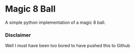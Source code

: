 # Magic 8 Ball
A simple python implementation of a magic 8 ball.

### Disclaimer
Well I must have been too bored to have pushed this to Github
